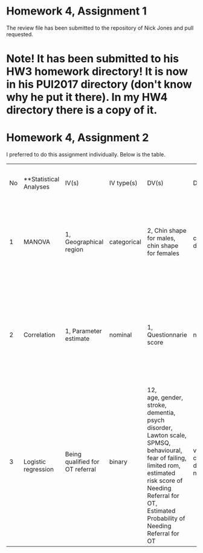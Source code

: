 
# Homework 4, Assignment 1

The review file has been submitted to the repository of Nick Jones and pull requested.

# Note! It has been submitted to his HW3 homework directory! It is now in his PUI2017 directory (don't know why he put it there). In my HW4 directory there is a copy of it.

# Homework 4, Assignment 2

I preferred to do this assignment individually. Below is the table.

<table>
  <tr>
    <th colspan="12">PUI Homework 4, Assignment 2</th>
  </tr>
  <tr>
    <td>No</td>
    <td>**Statistical Analyses</td>
    <td>IV(s)</td>
    <td>IV type(s)</td>
    <td>DV(s)</td>
    <td>DV type(s)</td>
    <td>Control Var</td>
    <td>Control Var type</td>
    <td>Question to be answered</td>
    <td>H0</td>
    <td>alpha</td>
    <td>link to paper **</td>
  </tr>
  <tr>
    <td>1</td>
    <td>MANOVA</td>
    <td>1, Geographical region</td>
    <td>categorical</td>
    <td>2, Chin shape for males, chin shape for females</td>
    <td>categorical, dichotomous</td>
    <td>UFA hypothesis expectations on Geography / Chin shape relations </td>
    <td>Categorical or binary outcome (yes/no)</td>
    <td>Are universally preferred facial phenotypes geographically invariant, as the UFA hypothesis implies?</td>
    <td>Geographic differences of patterns of chin shapes of male and female specimen &lt; = expectations of the UFA hypothesis. </td>
    <td><br>0.05<br>0.005<br><br><br>P &lt; 0.001 for males<br>'P&lt; 0.01 for females<br></td>
    <td>http://journals.plos.org/plosone/article?id=10.1371/journal.pone.0060681#abstract0</td>
  </tr>
  <tr>
    <td>2</td>
    <td>Correlation</td>
    <td>1, Parameter estimate</td>
    <td>nominal</td>
    <td>1, Questionnarie score</td>
    <td>nominal</td>
    <td>Strong hatred</td>
    <td>dichotomous</td>
    <td>is there a unique pattern of activity in the brain in the context of hate?</td>
    <td>Brain clusters activation of people who express hatred &lt;= brain cluster activation of people who express neutrality<br></td>
    <td>0.05</td>
    <td>http://journals.plos.org/plosone/article?id=10.1371/journal.pone.0003556</td>
  </tr>
  <tr>
    <td>3</td>
    <td><br>Logistic<br>regression</td>
    <td>Being qualified for OT referral<br></td>
    <td>binary</td>
    <td><br>12, <br>age, gender, stroke, dementia, psych disorder, Lawton scale, SPMSQ, behavioural, fear of failing, limited rom, estimated risk score of Needing Referral for OT,<br>Estimated Probability of Needing Referral for OT</td>
    <td>various categorical, dichotomous, nominal</td>
    <td>People referred for OT services</td>
    <td>binary outcome or categorical</td>
    <td>How to optimize care services resources by timely and appropriate referrals? </td>
    <td>Probability of being referred for OT community services by using existing standards based on MDAI &lt;= That of being referred by using the suggested predictive models</td>
    <td>0.001-0.05</td>
    <td>http://journals.plos.org/plosone/article?id=10.1371/journal.pone.0148414</td>
  </tr>
</table>


```python

```
